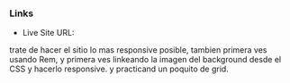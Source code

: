 ### Links

- Live Site URL: 

trate de hacer el sitio lo mas responsive posible, tambien primera ves usando Rem, y primera ves linkeando la imagen del background desde el CSS y hacerlo responsive. y practicand un poquito de grid.